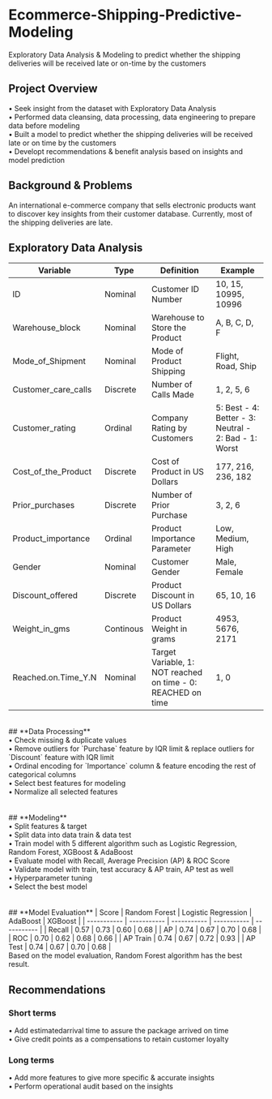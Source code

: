 # Ecommerce-Shipping-Predictive-Modeling
Exploratory Data Analysis &amp; Modeling to predict whether the shipping deliveries will be received late or on-time by the customers
<br>
## **Project Overview** 
• Seek insight from the dataset with Exploratory Data Analysis <br>
• Performed data cleansing, data processing, data engineering to prepare data before modeling <br>
• Built a model to predict whether the shipping deliveries will be received late or on time by the customers <br>
• Developt  recommendations & benefit analysis based on insights and model prediction 
<br>
## **Background & Problems**
An international e-commerce company that sells electronic products want to discover key insights from their customer database. Currently, most of the shipping deliveries are late. 
<br>
## **Exploratory Data Analysis**
| Variable | Type | Definition | Example |
| ----------- | ----------- | ----------- | ----------- |
| ID | Nominal | Customer ID Number | 10, 15, 10995, 10996
| Warehouse_block | Nominal | Warehouse to Store the Product | A, B, C, D, F
| Mode_of_Shipment | Nominal | Mode of Product Shipping | Flight, Road, Ship
| Customer_care_calls | Discrete | Number of Calls Made | 1, 2, 5, 6
| Customer_rating | Ordinal | Company Rating by Customers | 5: Best - 4: Better - 3: Neutral - 2: Bad - 1: Worst
| Cost_of_the_Product | Discrete | Cost of Product in US Dollars | 177, 216, 236, 182
| Prior_purchases | Discrete | Number of Prior Purchase | 3, 2, 6
| Product_importance | Ordinal | Product Importance Parameter | Low, Medium, High
| Gender | Nominal | Customer Gender | Male, Female
| Discount_offered | Discrete | Product Discount in US Dollars | 65, 10, 16
| Weight_in_gms | Continous | Product Weight in grams | 4953, 5676, 2171
| Reached.on.Time_Y.N | Nominal | Target Variable, 1: NOT reached on time - 0: REACHED on time | 1, 0

<br>
## **Data Processing**<br>
• Check missing & duplicate values<br>
• Remove outliers for `Purchase` feature by IQR limit & replace outliers for `Discount` feature with IQR limit<br>
• Ordinal encoding for `Importance` column & feature encoding the rest of categorical columns<br>
• Select best features for modeling<br>
• Normalize all selected features <br>
<br><br>
## **Modeling**<br>
• Split features & target<br>
• Split data into data train & data test<br>
• Train model with 5 different algorithm such as Logistic Regression, Random Forest, XGBoost & AdaBoost<br>
• Evaluate model with Recall, Average Precision (AP) & ROC Score<br>
• Validate model with train, test accuracy & AP train, AP test as well<br>
• Hyperparameter tuning<br>
• Select the best model<br>
<br><br>
## **Model Evaluation**
| Score | Random Forest | Logistic Regression | AdaBoost | XGBoost |
| ----------- | ----------- | ----------- | ----------- | ----------- |
| Recall | 0.57 | 0.73 | 0.60 | 0.68 |
| AP | 0.74 | 0.67 | 0.70 | 0.68 |
| ROC | 0.70 | 0.62 | 0.68 | 0.66 |
| AP Train | 0.74 | 0.67 | 0.72 | 0.93 |
| AP Test | 0.74 | 0.67 | 0.70 | 0.68 | 
<br> 
Based on the model evaluation, Random Forest algorithm has the best result.

## **Recommendations**<br>
### Short terms
• Add estimatedarrival time to assure the package arrived on time<br>
• Give credit points as a compensations to retain customer loyalty<br>
### Long terms
• Add more features to give more specific & accurate insights<br>
• Perform operational audit based on the insights<br>
